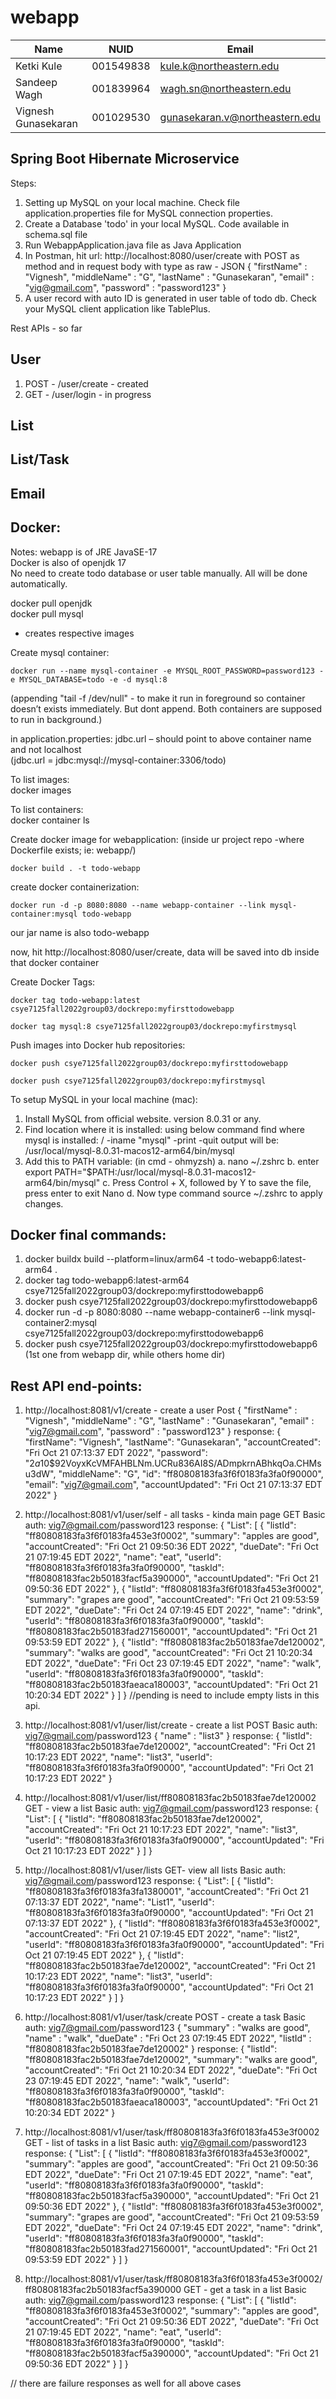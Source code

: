 # webapp

| Name                | NUID      | Email                          |
| ------------------- | --------- | ------------------------------ |
| Ketki Kule          | 001549838 | kule.k@northeastern.edu        |
| Sandeep Wagh        | 001839964 | wagh.sn@northeastern.edu       |
| Vignesh Gunasekaran | 001029530 | gunasekaran.v@northeastern.edu |

## Spring Boot Hibernate Microservice

Steps:
1. Setting up MySQL on your local machine. Check file application.properties file for MySQL connection properties.
2. Create a Database 'todo' in your local MySQL. Code available in schema.sql file
3. Run WebappApplication.java file as Java Application
4. In Postman, hit url: http://localhost:8080/user/create with POST as method and in request body with type as raw - JSON
{
    "firstName" : "Vignesh",
    "middleName" : "G",
    "lastName" : "Gunasekaran",
    "email" : "vig@gmail.com",
    "password" : "password123"
}
5. A user record with auto ID is generated in user table of todo db. Check your MySQL client application like TablePlus.


Rest APIs - so far
## User
1. POST - /user/create - created
2. GET - /user/login - in progress

## List

## List/Task

## Email

## Docker:
Notes:
webapp is of JRE JavaSE-17 <br/>
Docker is also of openjdk 17 <br/>
No need to create todo database or user table manually. All will be done automatically. <br/>

docker pull openjdk <br/>
docker pull mysql <br/>
- creates respective images

Create mysql container:
```
docker run --name mysql-container -e MYSQL_ROOT_PASSWORD=password123 -e MYSQL_DATABASE=todo -e -d mysql:8
```
(appending "tail -f /dev/null" - to make it run in foreground so container doesn’t exists immediately. But dont append. Both containers are supposed to run in background.)

in application.properties: jdbc.url – should point to above container name and not localhost <br/>
(jdbc.url = jdbc:mysql://mysql-container:3306/todo)

To list images: <br/>
docker images

To list containers: <br/>
docker container ls

Create docker image for webapplication: (inside ur project repo -where Dockerfile exists; ie: webapp/) 
```
docker build . -t todo-webapp
```

create docker containerization: 
```
docker run -d -p 8080:8080 --name webapp-container --link mysql-container:mysql todo-webapp
```

our jar name is also todo-webapp

now, hit http://localhost:8080/user/create, data will be saved into db inside that docker container

Create Docker Tags:
```
docker tag todo-webapp:latest csye7125fall2022group03/dockrepo:myfirsttodowebapp
```
```
docker tag mysql:8 csye7125fall2022group03/dockrepo:myfirstmysql
```

Push images into Docker hub repositories:
```
docker push csye7125fall2022group03/dockrepo:myfirsttodowebapp
```
```
docker push csye7125fall2022group03/dockrepo:myfirstmysql
```


To setup MySQL in your local machine (mac):
1. Install MySQL from official website. version 8.0.31 or any.
2. Find location where it is installed: using below command
find where mysql is installed:  / -iname "mysql" -print -quit
output will be: /usr/local/mysql-8.0.31-macos12-arm64/bin/mysql
3. Add this to PATH variable: (in cmd - ohmyzsh)
a. nano ~/.zshrc
b. enter
export PATH="$PATH:/usr/local/mysql-8.0.31-macos12-arm64/bin/mysql"
c. Press Control + X, followed by Y to save the file, press enter to exit Nano
d. Now type command source ~/.zshrc to apply changes.

## Docker final commands:

1. docker buildx build --platform=linux/arm64 -t todo-webapp6:latest-arm64 .
2. docker tag todo-webapp6:latest-arm64 csye7125fall2022group03/dockrepo:myfirsttodowebapp6
3. docker push csye7125fall2022group03/dockrepo:myfirsttodowebapp6
4. docker run -d -p 8080:8080 --name webapp-container6 --link mysql-container2:mysql csye7125fall2022group03/dockrepo:myfirsttodowebapp6
5. docker push csye7125fall2022group03/dockrepo:myfirsttodowebapp6
(1st one from webapp dir, while others home dir)

## Rest API end-points:

1. http://localhost:8081/v1/create - create a user
Post
{
    "firstName" : "Vignesh",
    "middleName" : "G",
    "lastName" : "Gunasekaran",
    "email" : "vig7@gmail.com",
    "password" : "password123"
}
response:
{
    "firstName": "Vignesh",
    "lastName": "Gunasekaran",
    "accountCreated": "Fri Oct 21 07:13:37 EDT 2022",
    "password": "$2a$10$92VoyxKcVMFAHBLNm.UCRu836AI8S/ADmpkrnABhkqOa.CHMsu3dW",
    "middleName": "G",
    "id": "ff80808183fa3f6f0183fa3fa0f90000",
    "email": "vig7@gmail.com",
    "accountUpdated": "Fri Oct 21 07:13:37 EDT 2022"
}

2. http://localhost:8081/v1/user/self - all tasks - kinda main page
GET
Basic auth: vig7@gmail.com/password123
response:
{
    "List": [
        {
            "listId": "ff80808183fa3f6f0183fa453e3f0002",
            "summary": "apples are good",
            "accountCreated": "Fri Oct 21 09:50:36 EDT 2022",
            "dueDate": "Fri Oct 21 07:19:45 EDT 2022",
            "name": "eat",
            "userId": "ff80808183fa3f6f0183fa3fa0f90000",
            "taskId": "ff80808183fac2b50183facf5a390000",
            "accountUpdated": "Fri Oct 21 09:50:36 EDT 2022"
        },
        {
            "listId": "ff80808183fa3f6f0183fa453e3f0002",
            "summary": "grapes are good",
            "accountCreated": "Fri Oct 21 09:53:59 EDT 2022",
            "dueDate": "Fri Oct 24 07:19:45 EDT 2022",
            "name": "drink",
            "userId": "ff80808183fa3f6f0183fa3fa0f90000",
            "taskId": "ff80808183fac2b50183fad271560001",
            "accountUpdated": "Fri Oct 21 09:53:59 EDT 2022"
        },
        {
            "listId": "ff80808183fac2b50183fae7de120002",
            "summary": "walks are good",
            "accountCreated": "Fri Oct 21 10:20:34 EDT 2022",
            "dueDate": "Fri Oct 23 07:19:45 EDT 2022",
            "name": "walk",
            "userId": "ff80808183fa3f6f0183fa3fa0f90000",
            "taskId": "ff80808183fac2b50183faeaca180003",
            "accountUpdated": "Fri Oct 21 10:20:34 EDT 2022"
        }
    ]
}
//pending is need to include empty lists in this api.

3. http://localhost:8081/v1/user/list/create - create a list
POST
Basic auth: vig7@gmail.com/password123
{
    "name" : "list3"
}
response:
{
    "listId": "ff80808183fac2b50183fae7de120002",
    "accountCreated": "Fri Oct 21 10:17:23 EDT 2022",
    "name": "list3",
    "userId": "ff80808183fa3f6f0183fa3fa0f90000",
    "accountUpdated": "Fri Oct 21 10:17:23 EDT 2022"
}

4. http://localhost:8081/v1/user/list/ff80808183fac2b50183fae7de120002
GET - view a list
Basic auth: vig7@gmail.com/password123
response:
{
    "List": [
        {
            "listId": "ff80808183fac2b50183fae7de120002",
            "accountCreated": "Fri Oct 21 10:17:23 EDT 2022",
            "name": "list3",
            "userId": "ff80808183fa3f6f0183fa3fa0f90000",
            "accountUpdated": "Fri Oct 21 10:17:23 EDT 2022"
        }
    ]
}

5. http://localhost:8081/v1/user/lists
GET- view all lists
Basic auth: vig7@gmail.com/password123
response:
{
    "List": [
        {
            "listId": "ff80808183fa3f6f0183fa3fa1380001",
            "accountCreated": "Fri Oct 21 07:13:37 EDT 2022",
            "name": "List1",
            "userId": "ff80808183fa3f6f0183fa3fa0f90000",
            "accountUpdated": "Fri Oct 21 07:13:37 EDT 2022"
        },
        {
            "listId": "ff80808183fa3f6f0183fa453e3f0002",
            "accountCreated": "Fri Oct 21 07:19:45 EDT 2022",
            "name": "list2",
            "userId": "ff80808183fa3f6f0183fa3fa0f90000",
            "accountUpdated": "Fri Oct 21 07:19:45 EDT 2022"
        },
        {
            "listId": "ff80808183fac2b50183fae7de120002",
            "accountCreated": "Fri Oct 21 10:17:23 EDT 2022",
            "name": "list3",
            "userId": "ff80808183fa3f6f0183fa3fa0f90000",
            "accountUpdated": "Fri Oct 21 10:17:23 EDT 2022"
        }
    ]
}

6. http://localhost:8081/v1/user/task/create
POST - create a task
Basic auth: vig7@gmail.com/password123
{
    "summary" : "walks are good",
    "name" : "walk",
    "dueDate" : "Fri Oct 23 07:19:45 EDT 2022",
    "listId" : "ff80808183fac2b50183fae7de120002"
}
response:
{
    "listId": "ff80808183fac2b50183fae7de120002",
    "summary": "walks are good",
    "accountCreated": "Fri Oct 21 10:20:34 EDT 2022",
    "dueDate": "Fri Oct 23 07:19:45 EDT 2022",
    "name": "walk",
    "userId": "ff80808183fa3f6f0183fa3fa0f90000",
    "taskId": "ff80808183fac2b50183faeaca180003",
    "accountUpdated": "Fri Oct 21 10:20:34 EDT 2022"
}

7. http://localhost:8081/v1/user/task/ff80808183fa3f6f0183fa453e3f0002
GET - list of tasks in a list
Basic auth: vig7@gmail.com/password123
response:
{
    "List": [
        {
            "listId": "ff80808183fa3f6f0183fa453e3f0002",
            "summary": "apples are good",
            "accountCreated": "Fri Oct 21 09:50:36 EDT 2022",
            "dueDate": "Fri Oct 21 07:19:45 EDT 2022",
            "name": "eat",
            "userId": "ff80808183fa3f6f0183fa3fa0f90000",
            "taskId": "ff80808183fac2b50183facf5a390000",
            "accountUpdated": "Fri Oct 21 09:50:36 EDT 2022"
        },
        {
            "listId": "ff80808183fa3f6f0183fa453e3f0002",
            "summary": "grapes are good",
            "accountCreated": "Fri Oct 21 09:53:59 EDT 2022",
            "dueDate": "Fri Oct 24 07:19:45 EDT 2022",
            "name": "drink",
            "userId": "ff80808183fa3f6f0183fa3fa0f90000",
            "taskId": "ff80808183fac2b50183fad271560001",
            "accountUpdated": "Fri Oct 21 09:53:59 EDT 2022"
        }
    ]
}

8. http://localhost:8081/v1/user/task/ff80808183fa3f6f0183fa453e3f0002/ff80808183fac2b50183facf5a390000
GET - get a task in a list
Basic auth: vig7@gmail.com/password123
response:
{
    "List": [
        {
            "listId": "ff80808183fa3f6f0183fa453e3f0002",
            "summary": "apples are good",
            "accountCreated": "Fri Oct 21 09:50:36 EDT 2022",
            "dueDate": "Fri Oct 21 07:19:45 EDT 2022",
            "name": "eat",
            "userId": "ff80808183fa3f6f0183fa3fa0f90000",
            "taskId": "ff80808183fac2b50183facf5a390000",
            "accountUpdated": "Fri Oct 21 09:50:36 EDT 2022"
        }
    ]
}

// there are failure responses as well for all above cases


